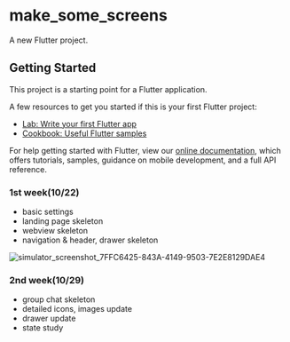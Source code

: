 # make_some_screens

A new Flutter project.

## Getting Started

This project is a starting point for a Flutter application.

A few resources to get you started if this is your first Flutter project:

- [Lab: Write your first Flutter app](https://flutter.dev/docs/get-started/codelab)
- [Cookbook: Useful Flutter samples](https://flutter.dev/docs/cookbook)

For help getting started with Flutter, view our
[online documentation](https://flutter.dev/docs), which offers tutorials,
samples, guidance on mobile development, and a full API reference.


### 1st week(10/22)

- basic settings
- landing page skeleton
- webview skeleton
- navigation & header, drawer skeleton


![simulator_screenshot_7FFC6425-843A-4149-9503-7E2E8129DAE4](https://user-images.githubusercontent.com/54828276/197393139-19b1f1f9-ce5f-41ed-a611-86ac1165f32d.png)


### 2nd week(10/29)

- group chat skeleton
- detailed icons, images update
- drawer update
- state study
